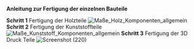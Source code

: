__Anleitung zur Fertigung der einzelnen Bauteile__

__Schritt 1__ Fertigung der Holzteile
![Maße_Holz_Komponenten_allgemein](https://github.com/user-attachments/assets/ace79ac5-c71b-4e33-96fb-10db28858783)
__Schritt 2__ Fertigung der Kunststoffteile 
![Maße_Kunststoff_Komponenten_allgemein](https://github.com/user-attachments/assets/e1bbb7f0-3812-4325-95ea-8a4ef52fe5c5)
__Schritt 3__ Fertigung der 3D Druck Teile 
![Screenshot (220)](https://github.com/user-attachments/assets/70d575a6-660a-4e01-a4b2-d3df79c99e20)


